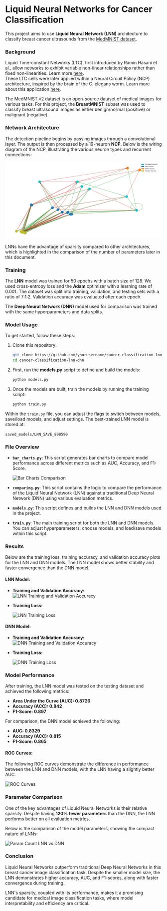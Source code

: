 # Liquid Neural Networks for Cancer Classification

This project aims to use **Liquid Neural Network (LNN)** architecture to classify breast cancer ultrasounds from the [MedMNIST dataset](https://medmnist.com/).

### Background
Liquid Time-constant Networks (LTC), first introduced by Ramin Hasani et al., allow networks to exhibit variable non-linear relationships rather than fixed non-linearities. Learn more [here](https://doi.org/10.1609/aaai.v35i9.16936).  
These LTC cells were later applied within a Neural Circuit Policy (NCP) architecture, inspired by the brain of the C. elegans worm. Learn more about this application [here](https://www.nature.com/articles/s41597-022-01721-8).

The MedMNIST v2 dataset is an open-source dataset of medical images for various tasks. For this project, the **BreastMNIST** subset was used to classify breast ultrasound images as either benign/normal (positive) or malignant (negative).

### Network Architecture
The detection pipeline begins by passing images through a convolutional layer. The output is then processed by a 19-neuron **NCP**. Below is the wiring diagram of the NCP, illustrating the various neuron types and recurrent connections:

![Wiring Diagram](./figures/lnn_auto_wiring_diagram.png)

LNNs have the advantage of sparsity compared to other architectures, which is highlighted in the comparison of the number of parameters later in this document.

### Training
The **LNN** model was trained for 50 epochs with a batch size of 128. We used cross-entropy loss and the **Adam** optimizer with a learning rate of 0.001. The dataset was split into training, validation, and testing sets with a ratio of 7:1:2. Validation accuracy was evaluated after each epoch.

The **Deep Neural Network (DNN)** model used for comparison was trained with the same hyperparameters and data splits.

### Model Usage
To get started, follow these steps:

1. Clone this repository:

    ```bash
    git clone https://github.com/yourusername/cancer-classification-lnn-dnn.git
    cd cancer-classification-lnn-dnn
    ```

2. First, run the **models.py** script to define and build the models:

    ```bash
    python models.py
    ```

3. Once the models are built, train the models by running the training script:

    ```bash
    python train.py
    ```

Within the `train.py` file, you can adjust the flags to switch between models, save/load models, and adjust settings. The best-trained LNN model is stored at:

```saved_models/LNN_SAVE_898590```

### File Overview

- **`bar_charts.py`**: This script generates bar charts to compare model performance across different metrics such as AUC, Accuracy, and F1-Score.
  
  ![Bar Charts Comparison](./figures/AUC,Accuracy,F1-Score.png)

- **`comparing.py`**: This script contains the logic to compare the performance of the Liquid Neural Network (LNN) against a traditional Deep Neural Network (DNN) using various evaluation metrics.

- **`models.py`**: This script defines and builds the LNN and DNN models used in the project.

- **`train.py`**: The main training script for both the LNN and DNN models. You can adjust hyperparameters, choose models, and load/save models within this script.

### Results
Below are the training loss, training accuracy, and validation accuracy plots for the LNN and DNN models. The LNN model shows better stability and faster convergence than the DNN model.

#### **LNN Model:**

- **Training and Validation Accuracy:**
  ![LNN Training and Validation Accuracy](./figures/LNN_Training_and_Validation_Accuracy.png)
  
- **Training Loss:**
  
  ![LNN Training Loss](./figures/LNN_Training_Loss.png)

#### **DNN Model:**

- **Training and Validation Accuracy:**
  ![DNN Training and Validation Accuracy](./figures/DNN_Training_and_Validation_Accuracy.png)

- **Training Loss:**
  
  ![DNN Training Loss](./figures/DNN_Training_Loss.png)

### Model Performance

After training, the LNN model was tested on the testing dataset and achieved the following metrics:

- **Area Under the Curve (AUC): 0.8726**
- **Accuracy (ACC): 0.842**
- **F1-Score: 0.897**

For comparison, the DNN model achieved the following:

- **AUC: 0.8329**
- **Accuracy (ACC): 0.815**
- **F1-Score: 0.865**

#### ROC Curves:
The following ROC curves demonstrate the difference in performance between the LNN and DNN models, with the LNN having a slightly better AUC.

![ROC Curves](./figures/ROC_Curve.png)

### Parameter Comparison
One of the key advantages of Liquid Neural Networks is their relative sparsity. Despite having **120% fewer parameters** than the DNN, the LNN performs better on all evaluation metrics.

Below is the comparison of the model parameters, showing the compact nature of LNNs:

![Param Count LNN vs DNN](./figures/param_count.png)

### Conclusion
Liquid Neural Networks outperform traditional Deep Neural Networks in this breast cancer image classification task. Despite the smaller model size, the LNN demonstrates higher accuracy, AUC, and F1-scores, along with faster convergence during training.

LNN's sparsity, coupled with its performance, makes it a promising candidate for medical image classification tasks, where model interpretability and efficiency are critical.
